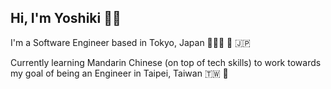 ## Hi, I'm Yoshiki 👋🏼

I'm a Software Engineer based in Tokyo, Japan 👨🏻‍💻 🗼 🇯🇵

Currently learning Mandarin Chinese (on top of tech skills) to work towards my goal of being an Engineer in Taipei, Taiwan 🇹🇼 🥟
